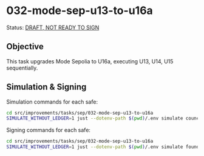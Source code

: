 # 032-mode-sep-u13-to-u16a

Status: [DRAFT, NOT READY TO SIGN]()

## Objective

This task upgrades Mode Sepolia to U16a, executing U13, U14, U15 sequentially.

## Simulation & Signing

Simulation commands for each safe:
```bash
cd src/improvements/tasks/sep/032-mode-sep-u13-to-u16a
SIMULATE_WITHOUT_LEDGER=1 just --dotenv-path $(pwd)/.env simulate council
```

Signing commands for each safe:
```bash
cd src/improvements/tasks/sep/032-mode-sep-u13-to-u16a
SIMULATE_WITHOUT_LEDGER=1 just --dotenv-path $(pwd)/.env simulate foundation
```
